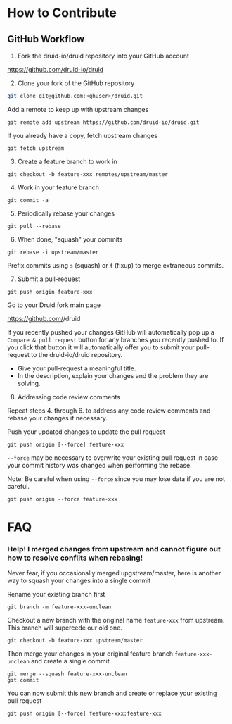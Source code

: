 # How to Contribute

## GitHub Workflow

1. Fork the druid-io/druid repository into your GitHub account

https://github.com/druid-io/druid

2. Clone your fork of the GitHub repository

```sh
git clone git@github.com:<ghuser>/druid.git
```

Add a remote to keep up with upstream changes

```
git remote add upstream https://github.com/druid-io/druid.git
```

If you already have a copy, fetch upstream changes

```
git fetch upstream
```

3. Create a feature branch to work in

```
git checkout -b feature-xxx remotes/upstream/master
```

4. Work in your feature branch

```
git commit -a
```

5. Periodically rebase your changes

```
git pull --rebase
```

6. When done, "squash" your commits

```
git rebase -i upstream/master
```

Prefix commits using `s` (squash) or `f` (fixup) to merge extraneous commits.

7. Submit a pull-request

```
git push origin feature-xxx
```

Go to your Druid fork main page

https://github.com/<ghuser>/druid

If you recently pushed your changes GitHub will automatically pop up a
`Compare & pull request` button for any branches you recently pushed to. If you
click that button it will automatically offer you to submit your pull-request
to the druid-io/druid repository.

- Give your pull-request a meaningful title.
- In the description, explain your changes and the problem they are solving.

8. Addressing code review comments

Repeat steps 4. through 6. to address any code review comments and
rebase your changes if necessary.

Push your updated changes to update the pull request

```
git push origin [--force] feature-xxx
```

`--force` may be necessary to overwrite your existing pull request in case your
commit history was changed when performing the rebase.

Note: Be careful when using `--force` since you may lose data if you are not careful.

```
git push origin --force feature-xxx
```


# FAQ

### Help! I merged changes from upstream and cannot figure out how to resolve conflits when rebasing!

Never fear, if you occasionally merged upgstream/master, here is another way to squash your changes into a single commit

Rename your existing branch first

```
git branch -m feature-xxx-unclean
```

Checkout a new branch with the original name `feature-xxx` from upstream. This branch will supercede our old one.

```
git checkout -b feature-xxx upstream/master
```

Then merge your changes in your original feature branch `feature-xxx-unclean` and create a single commit.

```
git merge --squash feature-xxx-unclean
git commit
```

You can now submit this new branch and create or replace your existing pull request

```
git push origin [--force] feature-xxx:feature-xxx
```
